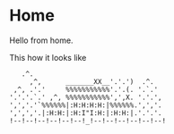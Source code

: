 # Home

Hello from home.

This how it looks like

```
   .^.
     ,^,      _______XX__'.'.')  .^.
 ,^, .'.'     %%%%%%%%%%%'.'.(. '.`.'
'.'.'.`.' ,^, %%%%%%%%%%%',',X. '.'.',
',','.'`%%%%%%|:H:H:H:H:|%%%%%%.',','.
',',','.|:H:H:|:H:I"I:H:|:H:H:|.'.'.'.
!--!--!--!--!--!--!_!--!--!--!--!--!--!

```


